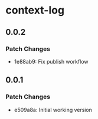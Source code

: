 # context-log

## 0.0.2

### Patch Changes

- 1e88ab9: Fix publish workflow

## 0.0.1

### Patch Changes

- e509a8a: Initial working version
